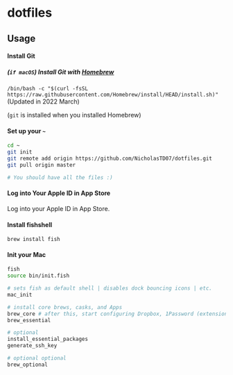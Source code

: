 # dotfiles

## Usage

#### Install Git

##### (`if macOS`) Install Git with [Homebrew](https://brew.sh)

`/bin/bash -c "$(curl -fsSL https://raw.githubusercontent.com/Homebrew/install/HEAD/install.sh)"` (Updated in 2022 March)

(`git` is installed when you installed Homebrew)

#### Set up your `~`

```sh
cd ~
git init
git remote add origin https://github.com/NicholasTD07/dotfiles.git
git pull origin master

# You should have all the files :)
```

#### Log into Your Apple ID in App Store

Log into your Apple ID in App Store.

#### Install fishshell

`brew install fish`

#### Init your Mac

```sh
fish
source bin/init.fish

# sets fish as default shell | disables dock bouncing icons | etc.
mac_init

# install core brews, casks, and Apps
brew_core # after this, start configuring Dropbox, 1Password (extensions), Alfred, iTerm, Firefox
brew_essential

# optional
install_essential_packages
generate_ssh_key

# optional optional
brew_optional
```
